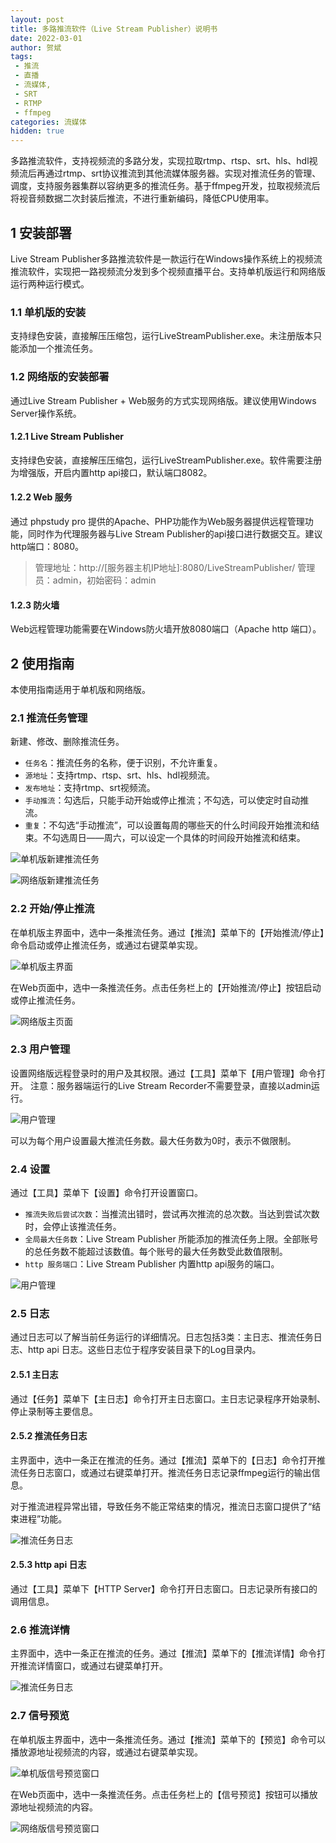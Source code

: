 ```yaml
---
layout: post
title: 多路推流软件（Live Stream Publisher）说明书
date: 2022-03-01
author: 贺斌
tags: 
 - 推流
 - 直播
 - 流媒体,
 - SRT
 - RTMP
 - ffmpeg
categories: 流媒体
hidden: true
---
```


多路推流软件，支持视频流的多路分发，实现拉取rtmp、rtsp、srt、hls、hdl视频流后再通过rtmp、srt协议推流到其他流媒体服务器。实现对推流任务的管理、调度，支持服务器集群以容纳更多的推流任务。基于ffmpeg开发，拉取视频流后将视音频数据二次封装后推流，不进行重新编码，降低CPU使用率。

## 1	安装部署

Live Stream Publisher多路推流软件是一款运行在Windows操作系统上的视频流推流软件，实现把一路视频流分发到多个视频直播平台。支持单机版运行和网络版运行两种运行模式。

### 1.1	单机版的安装

支持绿色安装，直接解压压缩包，运行LiveStreamPublisher.exe。未注册版本只能添加一个推流任务。

### 1.2	网络版的安装部署

通过Live Stream Publisher + Web服务的方式实现网络版。建议使用Windows Server操作系统。

#### 1.2.1	Live Stream Publisher

支持绿色安装，直接解压压缩包，运行LiveStreamPublisher.exe。软件需要注册为增强版，开启内置http api接口，默认端口8082。

#### 1.2.2	Web 服务

通过 phpstudy pro 提供的Apache、PHP功能作为Web服务器提供远程管理功能，同时作为代理服务器与Live Stream Publisher的api接口进行数据交互。建议http端口：8080。

> 管理地址：http://[服务器主机IP地址]:8080/LiveStreamPublisher/
> 管理员：admin，初始密码：admin

#### 1.2.3	防火墙

Web远程管理功能需要在Windows防火墙开放8080端口（Apache http 端口）。


## 2	使用指南

本使用指南适用于单机版和网络版。

### 2.1	推流任务管理

新建、修改、删除推流任务。

- `任务名`：推流任务的名称，便于识别，不允许重复。
- `源地址`：支持rtmp、rtsp、srt、hls、hdl视频流。
- `发布地址`：支持rtmp、srt视频流。
- `手动推流`：勾选后，只能手动开始或停止推流；不勾选，可以使定时自动推流。
- `重复`：不勾选“手动推流”，可以设置每周的哪些天的什么时间段开始推流和结束。不勾选周日——周六，可以设定一个具体的时间段开始推流和结束。
 
![单机版新建推流任务](/images/live-stream-publisher/add-task-1.png)

![网络版新建推流任务](/images/live-stream-publisher/add-task-2.png)

### 2.2	开始/停止推流

在单机版主界面中，选中一条推流任务。通过【推流】菜单下的【开始推流/停止】命令启动或停止推流任务，或通过右键菜单实现。
 
![单机版主界面](/images/live-stream-publisher/main1.png)

在Web页面中，选中一条推流任务。点击任务栏上的【开始推流/停止】按钮启动或停止推流任务。
 
![网络版主页面](/images/live-stream-publisher/main2.png)

### 2.3	用户管理

设置网络版远程登录时的用户及其权限。通过【工具】菜单下【用户管理】命令打开。
注意：服务器端运行的Live Stream Recorder不需要登录，直接以admin运行。

![用户管理](/images/live-stream-publisher/user-manage.png)
 
可以为每个用户设置最大推流任务数。最大任务数为0时，表示不做限制。

### 2.4	设置

通过【工具】菜单下【设置】命令打开设置窗口。

- `推流失败后尝试次数`：当推流出错时，尝试再次推流的总次数。当达到尝试次数时，会停止该推流任务。
- `全局最大任务数`：Live Stream Publisher 所能添加的推流任务上限。全部账号的总任务数不能超过该数值。每个账号的最大任务数受此数值限制。
- `http 服务端口`：Live Stream Publisher 内置http api服务的端口。

![用户管理](/images/live-stream-publisher/option.png)
 
### 2.5	日志

通过日志可以了解当前任务运行的详细情况。日志包括3类：主日志、推流任务日志、http api 日志。这些日志位于程序安装目录下的Log目录内。

#### 2.5.1	主日志

通过【任务】菜单下【主日志】命令打开主日志窗口。主日志记录程序开始录制、停止录制等主要信息。

#### 2.5.2	推流任务日志

主界面中，选中一条正在推流的任务。通过【推流】菜单下的【日志】命令打开推流任务日志窗口，或通过右键菜单打开。推流任务日志记录ffmpeg运行的输出信息。

对于推流进程异常出错，导致任务不能正常结束的情况，推流日志窗口提供了“结束进程”功能。

![推流任务日志](/images/live-stream-publisher/log.png)
 
#### 2.5.3	http api 日志

通过【工具】菜单下【HTTP Server】命令打开日志窗口。日志记录所有接口的调用信息。

### 2.6	推流详情

主界面中，选中一条正在推流的任务。通过【推流】菜单下的【推流详情】命令打开推流详情窗口，或通过右键菜单打开。

![推流任务日志](/images/live-stream-publisher/publish-detail.png)

### 2.7	信号预览

在单机版主界面中，选中一条推流任务。通过【推流】菜单下的【预览】命令可以播放源地址视频流的内容，或通过右键菜单实现。
 
![单机版信号预览窗口](/images/live-stream-publisher/player1.png)

在Web页面中，选中一条推流任务。点击任务栏上的【信号预览】按钮可以播放源地址视频流的内容。
 
![网络版信号预览窗口](/images/live-stream-publisher/player2.png)


